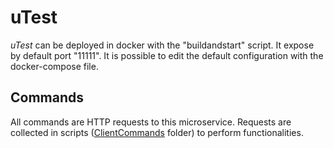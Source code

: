 # uTest

*uTest* can be deployed in docker with the "buildandstart" script. It expose by default port "11111". It is possible to edit the default configuration with the docker-compose file. 

## Commands

All commands are HTTP requests to this microservice. Requests are collected in scripts ([ClientCommands](https://github.com/uDEVOPS2020/Integrated-Quality-Assessment-and-Improvement-Framework/tree/main/MacroHive/uTest/clientCommands) folder) to perform functionalities.

